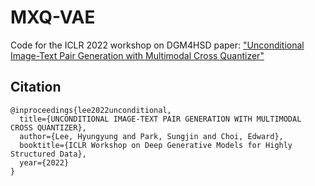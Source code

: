 # MXQ-VAE

Code for the ICLR 2022 workshop on DGM4HSD paper: 
["Unconditional Image-Text Pair Generation with Multimodal Cross Quantizer"](https://arxiv.org/abs/2204.07537)

## Citation

~~~
@inproceedings{lee2022unconditional,
  title={UNCONDITIONAL IMAGE-TEXT PAIR GENERATION WITH MULTIMODAL CROSS QUANTIZER},
  author={Lee, Hyungyung and Park, Sungjin and Choi, Edward},
  booktitle={ICLR Workshop on Deep Generative Models for Highly Structured Data},
  year={2022}
}
~~~
